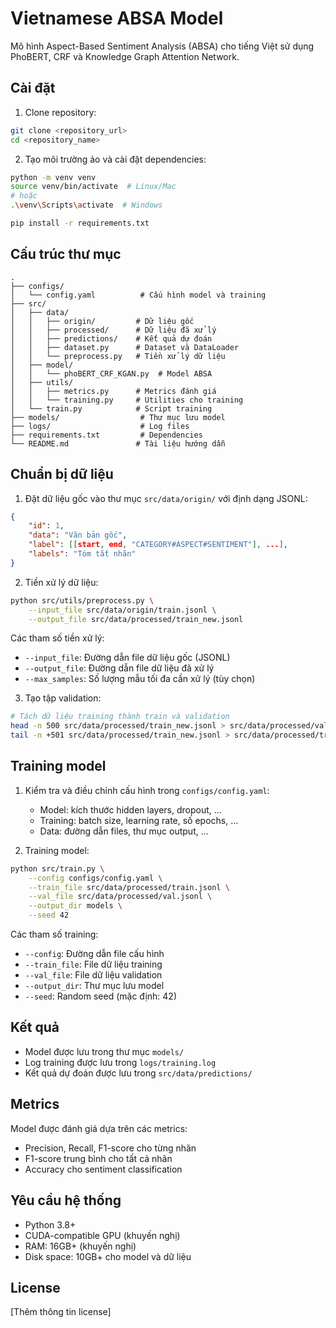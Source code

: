 # Vietnamese ABSA Model

Mô hình Aspect-Based Sentiment Analysis (ABSA) cho tiếng Việt sử dụng PhoBERT, CRF và Knowledge Graph Attention Network.

## Cài đặt

1. Clone repository:
```bash
git clone <repository_url>
cd <repository_name>
```

2. Tạo môi trường ảo và cài đặt dependencies:
```bash
python -m venv venv
source venv/bin/activate  # Linux/Mac
# hoặc
.\venv\Scripts\activate  # Windows

pip install -r requirements.txt
```

## Cấu trúc thư mục

```
.
├── configs/
│   └── config.yaml          # Cấu hình model và training
├── src/
│   ├── data/
│   │   ├── origin/         # Dữ liệu gốc
│   │   ├── processed/      # Dữ liệu đã xử lý
│   │   ├── predictions/    # Kết quả dự đoán
│   │   ├── dataset.py      # Dataset và DataLoader
│   │   └── preprocess.py   # Tiền xử lý dữ liệu
│   ├── model/
│   │   └── phoBERT_CRF_KGAN.py  # Model ABSA
│   ├── utils/
│   │   ├── metrics.py      # Metrics đánh giá
│   │   └── training.py     # Utilities cho training
│   └── train.py            # Script training
├── models/                  # Thư mục lưu model
├── logs/                    # Log files
├── requirements.txt         # Dependencies
└── README.md               # Tài liệu hướng dẫn
```

## Chuẩn bị dữ liệu

1. Đặt dữ liệu gốc vào thư mục `src/data/origin/` với định dạng JSONL:
```json
{
    "id": 1,
    "data": "Văn bản gốc",
    "label": [[start, end, "CATEGORY#ASPECT#SENTIMENT"], ...],
    "labels": "Tóm tắt nhãn"
}
```

2. Tiền xử lý dữ liệu:
```bash
python src/utils/preprocess.py \
    --input_file src/data/origin/train.jsonl \
    --output_file src/data/processed/train_new.jsonl
```

Các tham số tiền xử lý:
- `--input_file`: Đường dẫn file dữ liệu gốc (JSONL)
- `--output_file`: Đường dẫn file dữ liệu đã xử lý
- `--max_samples`: Số lượng mẫu tối đa cần xử lý (tùy chọn)

3. Tạo tập validation:
```bash
# Tách dữ liệu training thành train và validation
head -n 500 src/data/processed/train_new.jsonl > src/data/processed/val.jsonl
tail -n +501 src/data/processed/train_new.jsonl > src/data/processed/train.jsonl
```

## Training model

1. Kiểm tra và điều chỉnh cấu hình trong `configs/config.yaml`:
   - Model: kích thước hidden layers, dropout, ...
   - Training: batch size, learning rate, số epochs, ...
   - Data: đường dẫn files, thư mục output, ...

2. Training model:
```bash
python src/train.py \
    --config configs/config.yaml \
    --train_file src/data/processed/train.jsonl \
    --val_file src/data/processed/val.jsonl \
    --output_dir models \
    --seed 42
```

Các tham số training:
- `--config`: Đường dẫn file cấu hình
- `--train_file`: File dữ liệu training
- `--val_file`: File dữ liệu validation
- `--output_dir`: Thư mục lưu model
- `--seed`: Random seed (mặc định: 42)

## Kết quả

- Model được lưu trong thư mục `models/`
- Log training được lưu trong `logs/training.log`
- Kết quả dự đoán được lưu trong `src/data/predictions/`

## Metrics

Model được đánh giá dựa trên các metrics:
- Precision, Recall, F1-score cho từng nhãn
- F1-score trung bình cho tất cả nhãn
- Accuracy cho sentiment classification

## Yêu cầu hệ thống

- Python 3.8+
- CUDA-compatible GPU (khuyến nghị)
- RAM: 16GB+ (khuyến nghị)
- Disk space: 10GB+ cho model và dữ liệu

## License

[Thêm thông tin license]